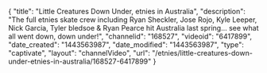 {
    "title": "Little Creatures Down Under, etnies in Australia",
    "description": "The full etnies skate crew including Ryan Sheckler, Jose Rojo, Kyle Leeper, Nick Garcia, Tyler bledsoe & Ryan Pearce hit Australia last spring... see what all went down, down under!",
    "channelid": "168527",
    "videoid": "6417899",
    "date_created": "1443563987",
    "date_modified": "1443563987",
    "type": "captivate",
    "layout": "channelVideo",
    "url": "\/etnies\/little-creatures-down-under-etnies-in-australia\/168527-6417899"
}